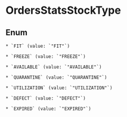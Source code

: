 
# OrdersStatsStockType

## Enum


    * `FIT` (value: `"FIT"`)

    * `FREEZE` (value: `"FREEZE"`)

    * `AVAILABLE` (value: `"AVAILABLE"`)

    * `QUARANTINE` (value: `"QUARANTINE"`)

    * `UTILIZATION` (value: `"UTILIZATION"`)

    * `DEFECT` (value: `"DEFECT"`)

    * `EXPIRED` (value: `"EXPIRED"`)



